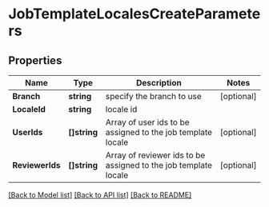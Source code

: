 # JobTemplateLocalesCreateParameters

## Properties

Name | Type | Description | Notes
------------ | ------------- | ------------- | -------------
**Branch** | **string** | specify the branch to use | [optional] 
**LocaleId** | **string** | locale id | 
**UserIds** | **[]string** | Array of user ids to be assigned to the job template locale | [optional] 
**ReviewerIds** | **[]string** | Array of reviewer ids to be assigned to the job template locale | [optional] 

[[Back to Model list]](../README.md#documentation-for-models) [[Back to API list]](../README.md#documentation-for-api-endpoints) [[Back to README]](../README.md)


